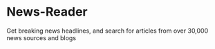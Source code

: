 # News-Reader
Get breaking news headlines, and search for articles from over 30,000 news sources and blogs
